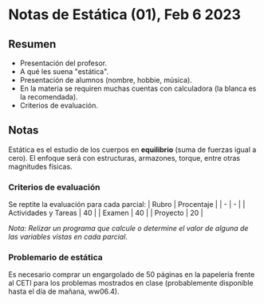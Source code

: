 # Notas de Estática (01), Feb 6 2023 
## Resumen
- Presentación del profesor.
- A qué les suena "estática".
- Presentación de alumnos (nombre, hobbie, música).
- En la materia se requiren muchas cuentas con calculadora (la blanca es la recomendada).
- Criterios de evaluación.

## Notas
Estática es el estudio de los cuerpos en **equilibrio** (suma de fuerzas igual a cero). El enfoque será con estructuras, armazones, torque, entre otras magnitudes físicas.

### Criterios de evaluación
Se reptite la evaluación para cada parcial:
| Rubro | Procentaje |
| - | - | 
| Actividades y Tareas | 40 |
| Examen | 40 |
| Proyecto | 20 |

*Nota: Relizar un programa que calcule o determine el valor de alguna de las variables vistas en cada parcial*.

### Problemario de estática
Es necesario comprar un engargolado de 50 páginas en la papelería frente al CETI para los problemas mostrados en clase (probablemente disponible hasta el día de mañana, ww06.4).
